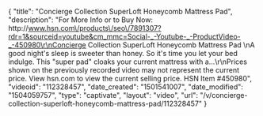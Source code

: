 {
    "title": "Concierge Collection SuperLoft Honeycomb Mattress Pad",
    "description": "For More Info or to Buy Now: http:\/\/www.hsn.com\/products\/seo\/7891307?rdr=1&sourceid=youtube&cm_mmc=Social-_-Youtube-_-ProductVideo-_-450980\r\nConcierge Collection SuperLoft Honeycomb Mattress Pad    \nA good night's sleep is sweeter than honey. So it's time you let your bed indulge. This \"super pad\" cloaks your current mattress with a...\r\nPrices shown on the previously recorded video may not represent the current price.  View hsn.com to view the current selling price. HSN Item #450980",
    "videoid": "112328457",
    "date_created": "1501541007",
    "date_modified": "1504059757",
    "type": "captivate",
    "layout": "video",
    "url": "\/v\/concierge-collection-superloft-honeycomb-mattress-pad\/112328457"
}